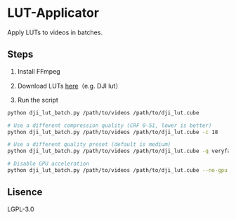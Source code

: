 # LUT-Applicator
Apply LUTs to videos in batches.


## Steps
1. Install FFmpeg

2. Download LUTs [here](https://www.dji.com/lut)（e.g. DJI lut）

3. Run the script
```bash
python dji_lut_batch.py /path/to/videos /path/to/dji_lut.cube

# Use a different compression quality (CRF 0-51, lower is better)
python dji_lut_batch.py /path/to/videos /path/to/dji_lut.cube -c 18

# Use a different quality preset (default is medium)    
python dji_lut_batch.py /path/to/videos /path/to/dji_lut.cube -q veryfast

# Disable GPU acceleration
python dji_lut_batch.py /path/to/videos /path/to/dji_lut.cube --no-gpu
```

## Lisence
LGPL-3.0
